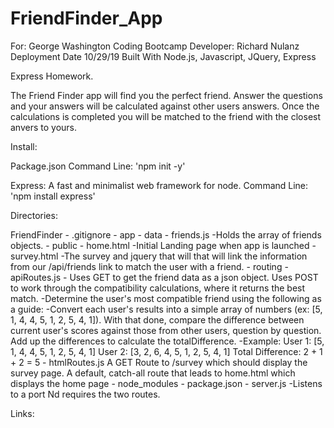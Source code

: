 # FriendFinder_App

For: George Washington Coding Bootcamp
Developer: Richard Nulanz
Deployment Date 10/29/19
Built With Node.js, Javascript, JQuery, Express


Express Homework.

The Friend Finder app will find you the perfect friend. Answer the questions and your answers will be calculated against other users answers. Once the calculations is completed you will be matched to the friend with the closest anvers to yours.

Install:

Package.json
Command Line: 'npm init -y'

Express: A fast and minimalist web framework for node.
Command Line: 'npm install express'

Directories: 

  FriendFinder
    - .gitignore
    - app
      - data
        - friends.js
            -Holds the array of friends objects.
      - public
        - home.html
            -Initial Landing page when app is launched
        - survey.html
            -The survey and jquery that will that will link the information from our /api/friends link to match the user with a friend.
      - routing
        - apiRoutes.js
            - Uses GET to get the friend data as a json object. Uses POST to work through the compatibility calculations, where it returns the best match.
                -Determine the user's most compatible friend using the following as a guide:
                    -Convert each user's results into a simple array of numbers (ex: [5, 1, 4, 4, 5, 1, 2, 5, 4, 1]). With that done, compare the difference between current user's scores against those from other users, question by question. Add up the differences to calculate the totalDifference.
                        -Example:
                            User 1: [5, 1, 4, 4, 5, 1, 2, 5, 4, 1]
                            User 2: [3, 2, 6, 4, 5, 1, 2, 5, 4, 1]
                            Total Difference: 2 + 1 + 2 = 5
        - htmlRoutes.js
            A GET Route to /survey which should display the survey page. A default, catch-all route that leads to home.html which displays the home page
    - node_modules
    - package.json
    - server.js
        -Listens to a port Nd requires the two routes.

Links:
















